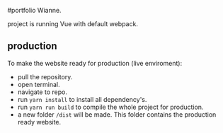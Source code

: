 #portfolio Wianne. 

project is running Vue with default webpack.

## production
To make the website ready for production (live enviroment):
- pull the repository.
- open terminal.
- navigate to repo.
- run `yarn install` to install all dependency's.
- run `yarn run build` to compile the whole project for production.
- a new folder `/dist` will be made. This folder contains the production ready website. 
